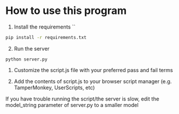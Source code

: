 
# How to use this program

1. Install the requirements
``
```bash
pip install -r requirements.txt
```

2. Run the server

```
python server.py
```

1. Customize the script.js file with your preferred pass and fail terms

2. Add the contents of script.js to your browser script manager (e.g. TamperMonkey, UserScripts, etc)

If you have trouble running the script/the server is slow, edit the model_string parameter of server.py to a smaller model
